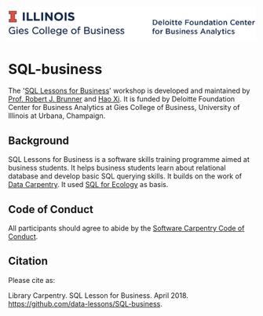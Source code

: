![alt text](img/mark.png) <br>

# SQL-business

The '[SQL Lessons for Business](https://github.com/data-lessons/SQL-business)' workshop is developed and maintained by [Prof. Robert J. Brunner](https://business.illinois.edu/profile/robert-brunner/) and [Hao Xi](https://github.com/TacNayn). It is funded by Deloitte Foundation Center for Business Analytics at Gies College of Business, University of Illinois at Urbana, Champaign.  

## Background

SQL Lessons for Business is a software skills training programme aimed at business students. It helps business students learn about relational database and develop basic SQL querying skills. It builds on the work of [Data Carpentry](http://www.datacarpentry.org/). It used [SQL for Ecology](http://www.datacarpentry.org/sql-ecology-lesson/) as basis. 

## Code of Conduct

All participants should agree to abide by the [Software Carpentry Code of Conduct](http://software-carpentry.org/conduct/).

## Citation

Please cite as:

Library Carpentry. SQL Lesson for Business. April 2018. https://github.com/data-lessons/SQL-business.
